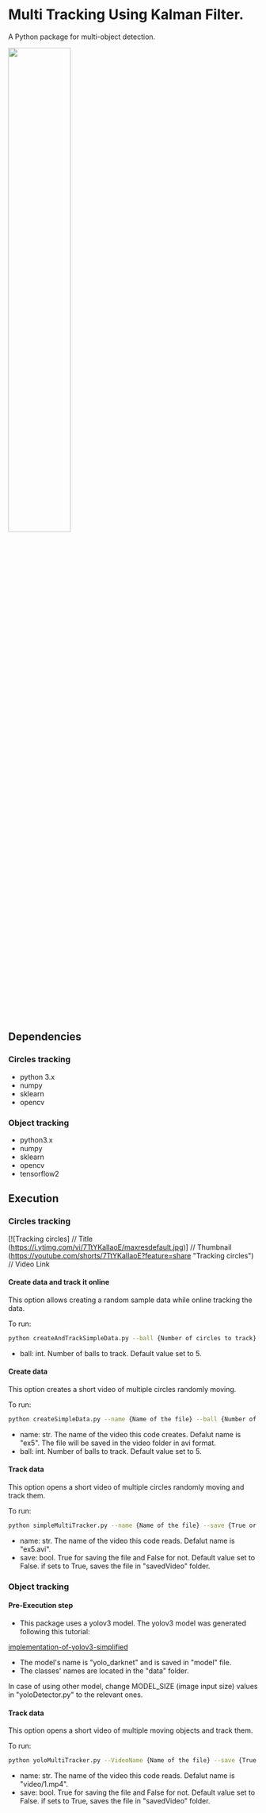 


# Multi Tracking Using Kalman Filter.


A Python package for multi-object detection.



[<img src="http://i3.ytimg.com/vi/4F954rXDHiA/hqdefault.jpg" width="50%">](https://www.youtube.com/watch?v=4F954rXDHiA)



## Dependencies

### Circles tracking

- python 3.x
- numpy
- sklearn
- opencv

### Object tracking

- python3.x
- numpy
- sklearn
- opencv
- tensorflow2


## Execution


### Circles tracking


[![Tracking circles]          // Title
(https://i.ytimg.com/vi/7TtYKalIaoE/maxresdefault.jpg)] // Thumbnail
(https://youtube.com/shorts/7TtYKalIaoE?feature=share "Tracking circles")    // Video Link



#### Create data and track it online

This option allows creating a random sample data while online tracking the data.

To run:

```bash
python createAndTrackSimpleData.py --ball {Number of circles to track}
```

- ball: int. Number of balls to track. Default value set to 5.

#### Create data

This option creates a short video of multiple circles randomly moving.

To run:

```bash
python createSimpleData.py --name {Name of the file} --ball {Number of circles to track}
```

- name: str. The name of the video this code creates. Defalut name is "ex5". The file will be saved
in the video folder in avi format.
- ball: int. Number of balls to track. Default value set to 5.

#### Track data

This option opens a short video of multiple circles randomly moving and track them.

To run:

```bash
python simpleMultiTracker.py --name {Name of the file} --save {True or False} 
```

- name: str. The name of the video this code reads. Defalut name is "ex5.avi". 
- save: bool. True for saving the file and False for not. Default value set to False. 
if sets to True, saves the file in "savedVideo" folder.

### Object tracking

#### Pre-Execution step

- This package uses a yolov3 model. The yolov3 model was generated following this tutorial:

[implementation-of-yolov3-simplified](https://www.analyticsvidhya.com/blog/2021/06/implementation-of-yolov3-simplified/)

- The model's name is "yolo_darknet" and is saved in "model" file.
- The classes' names are located in the "data" folder.

In case of using other model, change MODEL_SIZE (image input size) values in "yoloDetector.py" to the relevant ones.

#### Track data

This option opens a short video of multiple moving objects and track them.

To run:

```bash
python yoloMultiTracker.py --VideoName {Name of the file} --save {True or False} 
```

- name: str. The name of the video this code reads. Defalut name is "video/1.mp4". 
- save: bool. True for saving the file and False for not. Default value set to False. 
if sets to True, saves the file in "savedVideo" folder.






